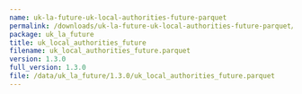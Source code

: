 ```yaml
---
name: uk-la-future-uk-local-authorities-future-parquet
permalink: /downloads/uk-la-future-uk-local-authorities-future-parquet/1_3_0
package: uk_la_future
title: uk_local_authorities_future
filename: uk_local_authorities_future.parquet
version: 1.3.0
full_version: 1.3.0
file: /data/uk_la_future/1.3.0/uk_local_authorities_future.parquet
---
```

